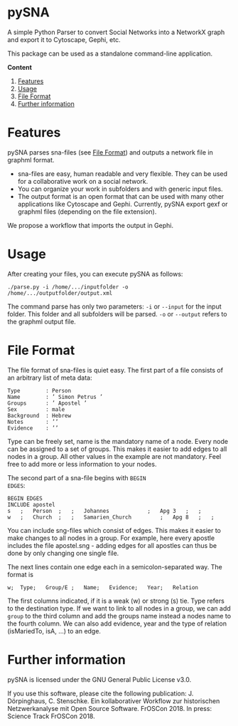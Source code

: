 # pySNA
A simple Python Parser to convert Social Networks into a NetworkX graph and export it to Cytoscape, Gephi, etc.

This package can be used as a standalone command-line application.

<b>Content</b>
1. [ Features](#features)
2. [ Usage](#usage)
3. [ File Format](#file-format)
4. [ Further information ](#further-information)

# Features

pySNA parses sna-files (see [ File Format](#file-format)) and outputs a network file in graphml format. 

* sna-files are easy, human readable and very flexible. They can be used for a collaborative work on a social network.
* You can organize your work in subfolders and with generic input files. 
* The output format is an open format that can be used with many other applications like Cytoscape and Gephi. Currently, pySNA export gexf or graphml files (depending on the file extension). 

We propose a workflow that imports the output in Gephi. 

# Usage

After creating your files, you can execute pySNA as follows:

```
./parse.py -i /home/.../inputfolder -o /home/.../outputfolder/output.xml
```

The command parse has only two parameters: <code>-i</code> or <code>--input</code>  for the input folder. This folder and all subfolders will be parsed. <code>-o</code> or <code>--output</code> refers to the graphml output file. 

# File Format

The file format of sna-files is quiet easy. The first part of a file consists of an arbitrary list of meta data:

```
Type	 	: Person
Name 		: ’ Simon Petrus ’
Groups 		: ’ Apostel ’
Sex 		: male
Background 	: Hebrew
Notes 		: ’’
Evidence 	: ’’
```

Type can be freely set, name is the mandatory name of a node. Every node can be assigned to a set of groups. This makes it easier to add edges to all nodes in a group. All other values in the example are not mandatory. Feel free to add more or less information to your nodes. 

The second part of a sna-file begins with <code>BEGIN EDGES</code>:

```
BEGIN EDGES
INCLUDE apostel
s	;	Person	;	;	Johannes			;	Apg 3	;	;
w	;	Church	;	;	Samarien_Church			;	Apg 8	;	;
```

You can include sng-files which consist of edges. This makes it easier to make changes to all nodes in a group. For example, here every apostle includes the file apostel.sng - adding edges for all apostles can thus be done by only changing one single file. 

The next lines contain one edge each in a semicolon-separated way. The format is 
```
w;	Type;	Group/E	;	Name;	Evidence;	Year;	Relation
```
The first columns indicated, if it is a weak (w) or strong (s) tie. Type refers to the destination type. If we want to link to all nodes in a group, we can add <code>group</code> to the third column and add the groups name instead a nodes name to the fourth column. We can also add evidence, year and the type of relation (isMariedTo, isA, ...) to an edge.

# Further information

pySNA is licensed under the GNU General Public License v3.0.

If you use this software, please cite the following publication: J. Dörpinghaus, C. Stenschke. Ein kollaborativer Workflow zur historischen Netzwerkanalyse mit Open Source Software. FrOSCon 2018. In press: Science Track FrOSCon 2018.
